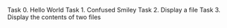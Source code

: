 Task 0. Hello World
Task 1. Confused Smiley
Task 2. Display a file
Task 3. Display the contents of two files
